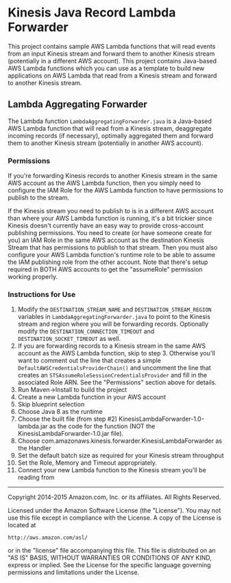 # Kinesis Java Record Lambda Forwarder

This project contains sample AWS Lambda functions that will read events from an input Kinesis stream and forward them to another Kinesis stream (potentially in a different AWS account).  This project contains Java-based AWS Lambda functions which you can use as a template to build new applications on AWS Lambda that read from a Kinesis stream and forward to another Kinesis stream.

## Lambda Aggregating Forwarder

The Lambda function `LambdaAggregatingForwarder.java` is a Java-based AWS Lambda function that will read from a Kinesis stream, deaggregate incoming records (if necessary), optimally aggregated them and forward them to another Kinesis stream (potentially in another AWS account).

### Permissions 

If you're forwarding Kinesis records to another Kinesis stream in the same AWS account as the AWS Lambda function, then you simply need to configure the IAM Role for the AWS Lambda function to have permissions to publish to the stream.

If the Kinesis stream you need to publish to is in a different AWS account than where your AWS Lambda function is running, it's a bit trickier since Kinesis doesn't currently have an easy way to provide cross-account publishing permissions.  You need to create (or have someone create for you) an IAM Role in the same AWS account as the destination Kinesis Stream that has permissions to publish to that stream.  Then you must also configure your AWS Lambda function's runtime role to be able to assume the IAM publishing role from the other account.  Note that there's setup required in BOTH AWS accounts to get the "assumeRole" permission working properly.

### Instructions for Use

1. Modify the `DESTINATION_STREAM_NAME` and `DESTINATION_STREAM_REGION` variables in `LambdaAggregatingForwarder.java` to point to the Kinesis stream and region where you will be forwarding records.  Optionally modify the `DESTINATION_CONNECTION_TIMEOUT` and `DESTINATION_SOCKET_TIMEOUT` as well.
2. If you are forwarding records to a Kinesis stream in the same AWS account as the AWS Lambda function, skip to step 3.  Otherwise you'll want to comment out the line that creates a simple `DefaultAWSCredentialsProviderChain()` and uncomment the line that creates an `STSAssumeRoleSessionCredentialsProvider` and fill in the associated Role ARN.  See the "Permissions" section above for details.
3. Run Maven->Install to build the project
4. Create a new Lambda function in your AWS account
5. Skip blueprint selection
6. Choose Java 8 as the runtime
7. Choose the built file (from step #2) KinesisLambdaForwarder-1.0-lambda.jar as the code for the function (NOT the KinesisLambdaForwarder-1.0.jar file).
8. Choose com.amazonaws.kinesis.forwarder.KinesisLambdaForwarder as the Handler
9. Set the default batch size as required for your Kinesis stream throughput
10. Set the Role, Memory and Timeout appropriately.
11. Connect your new Lambda function to the Kinesis stream you'll be reading from

----

Copyright 2014-2015 Amazon.com, Inc. or its affiliates. All Rights Reserved.

Licensed under the Amazon Software License (the "License"). You may not use this file except in compliance with the License. A copy of the License is located at

    http://aws.amazon.com/asl/

or in the "license" file accompanying this file. This file is distributed on an "AS IS" BASIS, WITHOUT WARRANTIES OR CONDITIONS OF ANY KIND, express or implied. See the License for the specific language governing permissions and limitations under the License.